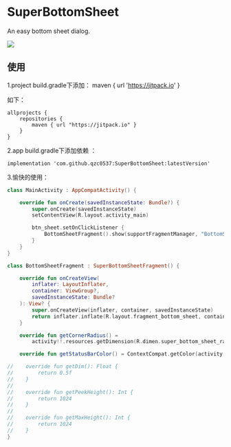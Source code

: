 # SuperBottomSheet
An easy bottom sheet dialog.

[![](https://jitpack.io/v/qzc0537/SuperBottomSheet.svg)](https://jitpack.io/#qzc0537/SuperBottomSheet)

使用
--
1.project build.gradle下添加：
maven { url 'https://jitpack.io' }

如下：

```
allprojects {
    repositories {
        maven { url "https://jitpack.io" }
    }
}
```

2.app build.gradle下添加依赖 ：

```
implementation 'com.github.qzc0537:SuperBottomSheet:latestVersion'
```

3.愉快的使用：
```kotlin
class MainActivity : AppCompatActivity() {

    override fun onCreate(savedInstanceState: Bundle?) {
        super.onCreate(savedInstanceState)
        setContentView(R.layout.activity_main)

        btn_sheet.setOnClickListener {
            BottomSheetFragment().show(supportFragmentManager, "BottomSheet")
        }
    }
}

class BottomSheetFragment : SuperBottomSheetFragment() {

    override fun onCreateView(
        inflater: LayoutInflater,
        container: ViewGroup?,
        savedInstanceState: Bundle?
    ): View? {
        super.onCreateView(inflater, container, savedInstanceState)
        return inflater.inflate(R.layout.fragment_bottom_sheet, container, false)
    }

    override fun getCornerRadius() =
        activity!!.resources.getDimension(R.dimen.super_bottom_sheet_radius)

    override fun getStatusBarColor() = ContextCompat.getColor(activity!!, R.color.colorPrimary)

//    override fun getDim(): Float {
//        return 0.5f
//    }
//
//    override fun getPeekHeight(): Int {
//        return 1024
//    }
//
//    override fun getMaxHeight(): Int {
//        return 1024
//    }
}
